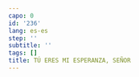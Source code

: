 ```yaml
---
capo: 0
id: '236'
lang: es-es
step: ''
subtitle: ''
tags: []
title: TÚ ERES MI ESPERANZA, SEÑOR
---
```

